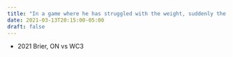 ```yaml
---
title: "In a game where he has struggled with the weight, suddenly the weight is off his shoulders"
date: 2021-03-13T20:15:00-05:00
draft: false
---
```

- 2021 Brier, ON vs WC3